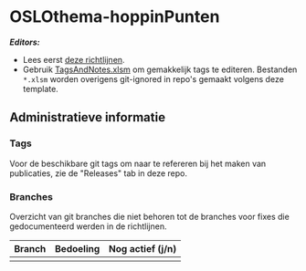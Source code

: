 # OSLOthema-hoppinPunten

**_Editors:_**
- Lees eerst [deze richtlijnen](https://github.com/Informatievlaanderen/OSLO-toolchain/blob/master/doc-user/README.md).
- Gebruik [TagsAndNotes.xlsm](https://github.com/Informatievlaanderen/OSLO-allerleiTooltjes/tree/master/EA-Excel/TagsAndNotes) om gemakkelijk tags te editeren. Bestanden `*.xlsm` worden overigens git-ignored in repo's gemaakt volgens deze template.


## Administratieve informatie

### Tags
Voor de beschikbare git tags om naar te refereren bij het maken van publicaties, zie de "Releases" tab in deze repo.

### Branches
Overzicht van git branches die niet behoren tot de branches voor fixes die gedocumenteerd werden in de richtlijnen.

| Branch | Bedoeling | Nog actief (j/n) |
| ------ | --------- | ---------------- | 
|  |  |  |
